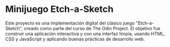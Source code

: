 <h1>Minijuego Etch-a-Sketch</h1>
<p>Este proyecto es una implementación digital del clásico juego "Etch-a-Sketch", creado como parte del curso de The Odin Project. El objetivo fue construir una aplicación interactiva y con una interfaz limpia, usando HTML, CSS y JavaScript y aplicando buenas prácticas de desarrollo web.</p>
